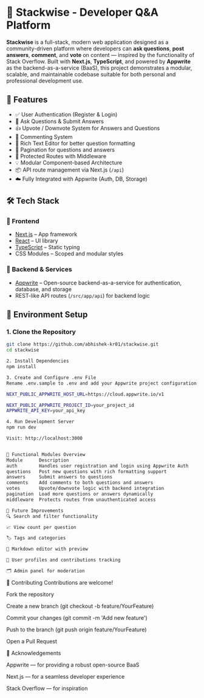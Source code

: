 # 🧠 Stackwise - Developer Q&A Platform

**Stackwise** is a full-stack, modern web application designed as a community-driven platform where developers can **ask questions**, **post answers**, **comment**, and **vote** on content — inspired by the functionality of Stack Overflow. Built with **Next.js**, **TypeScript**, and powered by **Appwrite** as the backend-as-a-service (BaaS), this project demonstrates a modular, scalable, and maintainable codebase suitable for both personal and professional development use.

## 🚀 Features

- ✅ User Authentication (Register & Login)
- 🧾 Ask Questions & Submit Answers
- 👍 Upvote / Downvote System for Answers and Questions
- 💬 Commenting System
- 📝 Rich Text Editor for better question formatting
- 🔄 Pagination for questions and answers
- 🔐 Protected Routes with Middleware
- 💡 Modular Component-based Architecture
- 📦 API route management via Next.js (`/api`)
- ☁️ Fully Integrated with Appwrite (Auth, DB, Storage)

## 🛠️ Tech Stack

### 📌 Frontend

- [Next.js](https://nextjs.org/) – App framework
- [React](https://react.dev/) – UI library
- [TypeScript](https://www.typescriptlang.org/) – Static typing
- CSS Modules – Scoped and modular styles

### 📌 Backend & Services

- [Appwrite](https://appwrite.io/) – Open-source backend-as-a-service for authentication, database, and storage
- REST-like API routes (`/src/app/api`) for backend logic

## 🔐 Environment Setup

### 1. Clone the Repository

```bash
git clone https://github.com/abhishek-kr01/stackwise.git
cd stackwise

2. Install Dependencies
npm install

3. Create and Configure .env File
Rename .env.sample to .env and add your Appwrite project configuration:

NEXT_PUBLIC_APPWRITE_HOST_URL=https://cloud.appwrite.io/v1

NEXT_PUBLIC_APPWRITE_PROJECT_ID=your_project_id
APPWRITE_API_KEY=your_api_key

4. Run Development Server
npm run dev

Visit: http://localhost:3000


🧪 Functional Modules Overview
Module	    Description
auth	    Handles user registration and login using Appwrite Auth
questions	Post new questions with rich formatting support
answers	    Submit answers to questions
comments	Add comments to both questions and answers
votes	    Upvote/downvote logic with backend integration
pagination	Load more questions or answers dynamically
middleware	Protects routes from unauthenticated access

🧠 Future Improvements
🔍 Search and filter functionality

📈 View count per question

🏷️ Tags and categories

🧾 Markdown editor with preview

👥 User profiles and contributions tracking

🗂️ Admin panel for moderation

```

🤝 Contributing
Contributions are welcome!

Fork the repository

Create a new branch (git checkout -b feature/YourFeature)

Commit your changes (git commit -m 'Add new feature')

Push to the branch (git push origin feature/YourFeature)

Open a Pull Request

🙏 Acknowledgements

Appwrite — for providing a robust open-source BaaS

Next.js — for a seamless developer experience

Stack Overflow — for inspiration
